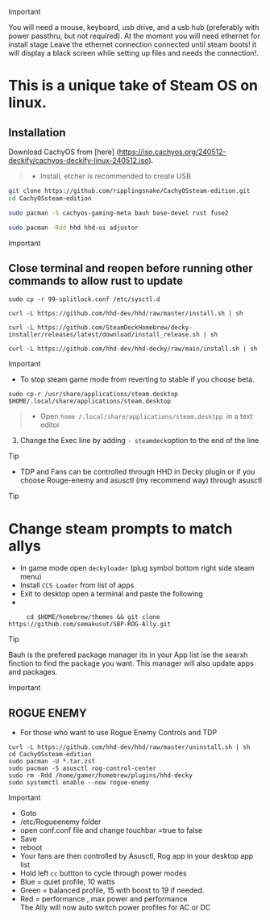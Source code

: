 > [!IMPORTANT]
> You will need a mouse, keyboard, usb drive, and a usb hub (preferably with power passthru, but not required).
> At the moment you will need ethernet for install stage
> Leave the ethernet connection connected until steam boots! it will display a black screen while setting up files and needs the connection!.
> 

# This is a unique take of Steam OS on linux.

## Installation

Download CachyOS from [here] (https://iso.cachyos.org/240512-deckify/cachyos-deckify-linux-240512.iso).
> + Install, etcher  is recommended to create USB

```sh
git clone https://github.com/ripplingsnake/CachyOSsteam-edition.git
cd CachyOSsteam-edition

sudo pacman -S cachyos-gaming-meta bauh base-devel rust fuse2

sudo pacman -Rdd hhd hhd-ui adjustor
```

> [!IMPORTANT]
> ## Close terminal and reopen before running other commands to allow rust to update

```
sudo cp -r 99-splitlock.conf /etc/sysctl.d

curl -L https://github.com/hhd-dev/hhd/raw/master/install.sh | sh

curl -L https://github.com/SteamDeckHomebrew/decky-installer/releases/latest/download/install_release.sh | sh

curl -L https://github.com/hhd-dev/hhd-decky/raw/main/install.sh | sh
```

> [!IMPORTANT]
> + To stop steam game mode from reverting to stable if you choose beta.
```
sudo cp-r /usr/share/applications/steam.desktop  $HOME/.local/share/applications/steam.desktop

```
> +  Open
`home /.local/share/applications/steam.desktpp `in a text editor
3. Change the Exec line by adding ` - steamdeck `option to the end of the line
> [!TIP]
> + TDP and Fans can be controlled through HHD in Decky plugin or if you choose Rouge-enemy and asusctl (my recommend way) through asusctl


>[!TIP]
> # Change steam prompts to match allys
> + In game mode open `deckyloader` (plug symbol bottom right side steam menu)
> + Install `CCS Loader` from list of apps
> +  Exit to desktop open a terminal and paste the following
> +  
 ```
      cd $HOME/homebrew/themes && git clone https://github.com/semakusut/SBP-ROG-Ally.git

```
>[!TIP]
> Bauh is the prefered package manager its in your App list ise the searxh finction to find the package you want. This manager will also update apps and packages.

> [!IMPORTANT]
> ## ROGUE ENEMY
> + For those who want to use Rogue Enemy Controls and TDP 
```
curl -L https://github.com/hhd-dev/hhd/raw/master/uninstall.sh | sh
cd CachyOSsteam-edition
sudo pacman -U *.tar.zst
sudo pacman -S asusctl rog-control-center
sudo rm -Rdd /home/gamer/homebrew/plugins/hhd-decky
sudo systemctl enable --now rogue-enemy
```
> [!IMPORTANT]
> + Goto
> + /etc/Rogueenemy folder
> + open conf.conf file and change touchbar =true to false
> + Save
> + reboot
> + Your fans are then controlled by Asusctl, Rog app in your desktop app list
> + Hold left `cc` buttton to cycle through power modes
> + Blue = quiet profile, 10 watts 
> + Green = balanced profile, 15 with boost to 19 if needed. 
> + Red = performance , max power and performance  
 >The Ally will now auto switch power profiles for AC or DC 









